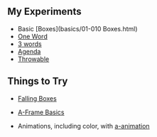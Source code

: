 ## My Experiments

- Basic [Boxes](basics/01-010 Boxes.html)
- [One Word](basics/one-word.html)
- [3 words](basics/anders-three-words.html)
- [Agenda](basics/agenda.html)
- [Throwable](throwing_experiment/index.html)

## Things to Try

- [Falling Boxes](https://codepen.io/cwervo/pen/YEOxYv)

- [A-Frame Basics](https://developer.mozilla.org/en-US/docs/Games/Techniques/3D_on_the_web/Building_up_a_basic_demo_with_A-Frame)
- Animations, including color, with [a-animation](https://blog.prototypr.io/learning-a-frame-how-to-do-animations-2aac1ae461da)
